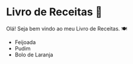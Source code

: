 # Livro de Receitas :book:

Olá! Seja bem vindo ao meu Livro de Receitas. :plate_with_cutlery:

- Feijoada 
- Pudim 
- Bolo de Laranja
